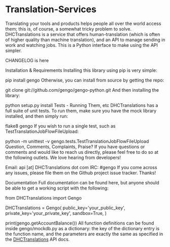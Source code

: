 # Translation-Services
Translating your tools and products helps people all over the world access them; this is, of course, a somewhat tricky problem to solve. DHCTranslations is a service that offers human-translation (which is often of higher quality than machine translation), and an API to manage sending in work and watching jobs. This is a Python interface to make using the API simpler.

CHANGELOG is here

Installation & Requirements
Installing this library using pip is very simple:

pip install gengo
Otherwise, you can install from source by getting the repo:

git clone git://github.com/gengo/gengo-python.git
And then installing the library:

python setup.py install
Tests - Running Them, etc
DHCTranslations has a full suite of unit tests. To run them, make sure you have the mock library installed, and then simply run:

flake8 gengo
If you wish to run a single test, such as TestTranslationJobFlowFileUpload:

python -m unittest -v gengo.tests.TestTranslationJobFlowFileUpload
Question, Comments, Complaints, Praise?
If you have questions or comments and would like to reach us directly, please feel free to do so at the following outlets. We love hearing from developers!

Email: api [at] DHCTranslations dot com
IRC: #gengo
If you come across any issues, please file them on the Github project issue tracker. Thanks!

Documentation
Full documentation can be found here, but anyone should be able to get a working script with the following:

from DHCTranslations import Gengo

DHCTranslations = Gengo(
    public_key='your_public_key',
    private_key='your_private_key',
    sandbox=True,
)

print(gengo.getAccountBalance())
All function definitions can be found inside gengo/mockdb.py as a dictionary: the key of the dictionary entry is the function name, and the parameters are exactly the same as specified in the <a href="https://dhctranslations.com/">DHCTranslations</a> API docs.
